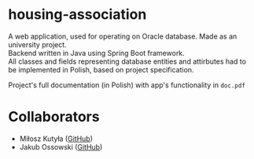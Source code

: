 # housing-association
A web application, used for operating on Oracle database. Made as an university project. \
Backend written in Java using Spring Boot framework. \
All classes and fields representing database entities and attirbutes had to be implemented in Polish, based on project specification.

Project's full documentation (in Polish) with app's functionality in ```doc.pdf```

# Collaborators
- Miłosz Kutyła ([GitHub](https://github.com/mkutyla/))
- Jakub Ossowski ([GitHub](https://github.com/bilevcik/))
